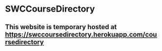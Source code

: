 # SWCCourseDirectory
<h2>This website is temporary hosted at <a href="https://swccoursedirectory.herokuapp.com/coursedirectory"> https://swccoursedirectory.herokuapp.com/coursedirectory</h2>
